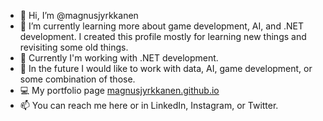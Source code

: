 - 👋 Hi, I’m @magnusjyrkkanen
- 🌱 I’m currently learning more about game development, AI, and .NET development. I created this profile mostly for learning new things and revisiting some old things.
- 🏢 Currently I'm working with .NET development.
- 🚀 In the future I would like to work with data, AI, game development, or some combination of those.
- 💻 My portfolio page [magnusjyrkkanen.github.io](https://magnusjyrkkanen.github.io/)
- 📫 You can reach me here or in LinkedIn, Instagram, or Twitter.

<!---
magnusjyrkkanen/magnusjyrkkanen is a ✨ special ✨ repository because its `README.md` (this file) appears on your GitHub profile.
You can click the Preview link to take a look at your changes.
--->
